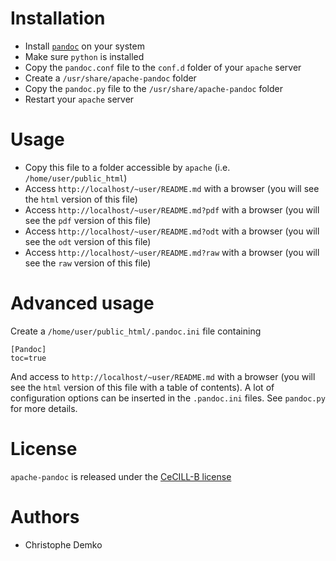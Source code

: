 Installation
============

 * Install [`pandoc`](http://johnmacfarlane.net/pandoc/) on your system
 * Make sure `python` is installed
 * Copy the `pandoc.conf` file to the `conf.d` folder of your `apache` server
 * Create a `/usr/share/apache-pandoc` folder
 * Copy the `pandoc.py` file to the `/usr/share/apache-pandoc` folder
 * Restart your `apache` server

Usage
=====

 * Copy this file to a folder accessible by `apache` (i.e. `/home/user/public_html`)
 * Access `http://localhost/~user/README.md` with a browser (you will see the `html` version of this file)
 * Access `http://localhost/~user/README.md?pdf` with a browser (you will see the `pdf` version of this file)
 * Access `http://localhost/~user/README.md?odt` with a browser (you will see the `odt` version of this file)
 * Access `http://localhost/~user/README.md?raw` with a browser (you will see the `raw` version of this file)

Advanced usage
==============
Create a `/home/user/public_html/.pandoc.ini` file containing

    [Pandoc]
    toc=true

And access to `http://localhost/~user/README.md` with a browser (you will see the `html` version of this file with a table of contents). A lot of configuration options can be inserted in the `.pandoc.ini` files. See `pandoc.py` for more details.

License
=======
`apache-pandoc` is released under the [CeCILL-B license](http://www.cecill.info/licences/Licence_CeCILL-B_V1-en.html)
 
 
Authors
=======
 * Christophe Demko
